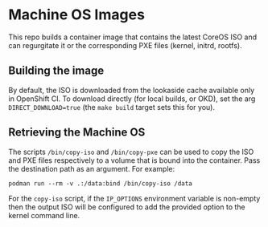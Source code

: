# Machine OS Images

This repo builds a container image that contains the latest CoreOS ISO and can
regurgitate it or the corresponding PXE files (kernel, initrd, rootfs).

## Building the image

By default, the ISO is downloaded from the lookaside cache available only in
OpenShift CI. To download directly (for local builds, or OKD), set the arg
`DIRECT_DOWNLOAD=true` (the `make build` target sets this for you).

## Retrieving the Machine OS

The scripts `/bin/copy-iso` and `/bin/copy-pxe` can be used to copy the ISO and
PXE files respectively to a volume that is bound into the container. Pass the
destination path as an argument. For example:

    podman run --rm -v .:/data:bind /bin/copy-iso /data

For the `copy-iso` script, if the `IP_OPTIONS` environment variable is
non-empty then the output ISO will be configured to add the provided option to
the kernel command line.
